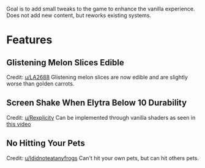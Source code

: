 Goal is to add small tweaks to the game to enhance the vanilla experience. Does not add new content, but reworks existing systems.
# Features
## Glistening Melon Slices Edible
Credit: [u/LA2688](https://reddit.com/u/LA2688)
Glistening melon slices are now edible and are slightly worse than golden carrots.
## Screen Shake When Elytra Below 10 Durability
Credit: [u/Rexplicity](https://www.reddit.com/u/Rexplicity)
Can be implemented through vanilla shaders as seen in [this video](https://www.youtube.com/watch?v=eNCJKDsgHlo)
## No Hitting Your Pets
Credit: [u/Ididnoteatanyfrogs](https://www.reddit.com/u/Ididnoteatanyfrogs)
Can't hit your own pets, but can hit others pets.